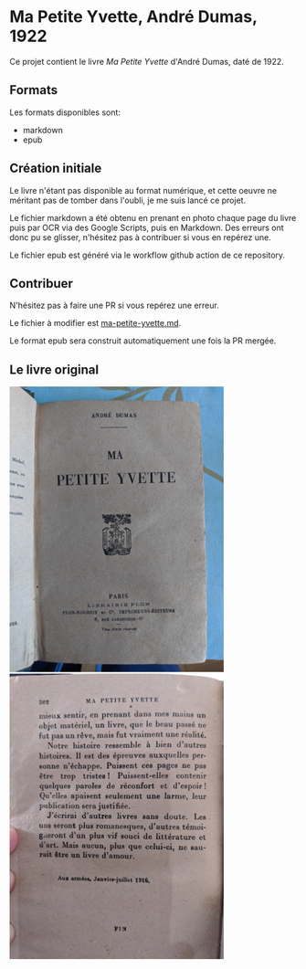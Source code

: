 # Ma Petite Yvette, André Dumas, 1922

Ce projet contient le livre *Ma Petite Yvette* d'André Dumas, daté de 1922.

## Formats

Les formats disponibles sont:

- markdown
- epub

## Création initiale

Le livre n'étant pas disponible au format numérique, et cette oeuvre ne méritant pas de tomber dans l'oubli, je me suis lancé ce projet.

Le fichier markdown a été obtenu en prenant en photo chaque page du livre puis par OCR via des Google Scripts, puis en Markdown. Des erreurs ont donc pu se glisser, n'hésitez pas à contribuer si vous en repérez une.

Le fichier epub est généré via le workflow github action de ce repository.

## Contribuer

N'hésitez pas à faire une PR si vous repérez une erreur.

Le fichier à modifier est [ma-petite-yvette.md](ma-petite-yvette.md).

Le format epub sera construit automatiquement une fois la PR mergée.


## Le livre original

<img src="images/livre-titre-interieur.jpg" height="500">

<img src="images/livre-fin.jpg" height="500">

